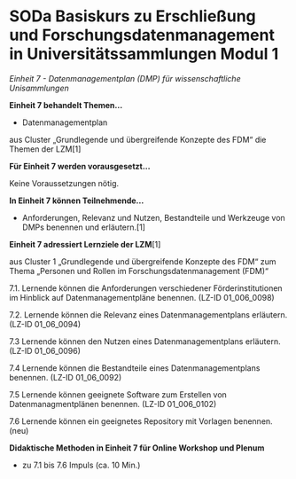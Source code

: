 <!--

author: Canan Hastik  
email:    
version:  v1
language: DE

icon:     https://raw.githubusercontent.com/chastik/Beratung_Dateityp_Bild/refs/heads/main/SODa-Logo_full.svg
link:     https://raw.githubusercontent.com/chastik/Beratung/refs/heads/main/soda.css

comment:  WissKi SODA OERs

-->

# SODa Basiskurs zu Erschließung und Forschungsdatenmanagement in Universitätssammlungen Modul 1 

*Einheit 7 - Datenmanagementplan (DMP) für wissenschaftliche Unisammlungen*
<!-- kurz: Einheit4_DMP_für_wiss.Unisammlungen -->

**Einheit 7 behandelt Themen…**

- Datenmanagementplan

aus Cluster „Grundlegende und übergreifende Konzepte des FDM“ die Themen der LZM[1]

**Für Einheit 7 werden vorausgesetzt…**

Keine Voraussetzungen nötig.

**In Einheit 7 können Teilnehmende…**

- Anforderungen, Relevanz und Nutzen, Bestandteile und Werkzeuge von DMPs
benennen und erläutern.[1]

**Einheit 7 adressiert Lernziele der LZM**[1]

aus Cluster 1 „Grundlegende und übergreifende Konzepte des FDM“ zum Thema „Personen und Rollen im Forschungsdatenmanagement (FDM)“

7.1. Lernende können die Anforderungen verschiedener Förderinstitutionen im Hinblick auf Datenmanagementpläne benennen. (LZ-ID 01\_006\_0098)

7.2. Lernende können die Relevanz eines Datenmanagementplans erläutern. (LZ-ID 01\_06\_0094)

7.3  Lernende können den Nutzen eines Datenmanagementplans erläutern. (LZ-ID 01\_06\_0096)

7.4  Lernende können die Bestandteile eines Datenmanagementplans benennen. (LZ-ID 01\_06\_0092)

7.5  Lernende können geeignete Software zum Erstellen von Datenmanagmentplänen benennen. (LZ-ID 01\_006\_0102)

7.6  Lernende können ein geeignetes Repository mit Vorlagen benennen. (neu)


**Didaktische Methoden in Einheit 7 für Online Workshop und Plenum**

- zu 7.1 bis 7.6 Impuls (ca. 10 Min.)




	
	

